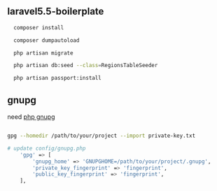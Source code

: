 ## laravel5.5-boilerplate

```bash
  composer install 

  composer dumpautoload

  php artisan migrate

  php artisan db:seed --class=RegionsTableSeeder

  php artisan passport:install
```

## gnupg

need [php gnupg](http://pecl.php.net/package/gnupg)

```bash

gpg --homedir /path/to/your/project --import private-key.txt

# update config/gnupg.php
    'gpg' => [
        'gnupg_home' => 'GNUPGHOME=/path/to/your/project/.gnupg',
        'private_key_fingerprint' => 'fingerprint',
        'public_key_fingerprint' => 'fingerprint',
    ],

```
